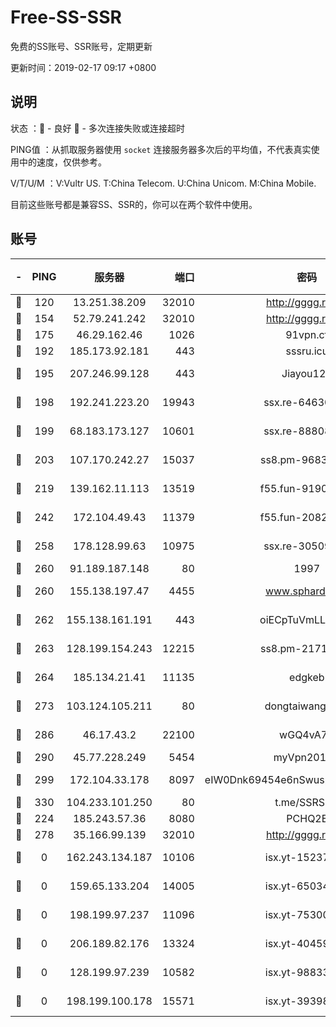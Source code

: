 # Free-SS-SSR

免费的SS账号、SSR账号，定期更新

更新时间：2019-02-17 09:17 +0800

## 说明

状态     ：🙂 - 良好 🙁 - 多次连接失败或连接超时

PING值   ：从抓取服务器使用 `socket` 连接服务器多次后的平均值，不代表真实使用中的速度，仅供参考。

V/T/U/M  ：V:Vultr US. T:China Telecom. U:China Unicom. M:China Mobile.

目前这些账号都是兼容SS、SSR的，你可以在两个软件中使用。

## 账号

|-|PING|服务器|端口|密码|加密方式|区域|V/T/U/M|
|:----:|:----:|:-----:|-----:|:----:|:----:|:----:|:----:|
|🙂|120|13.251.38.209|32010|http://gggg.rocks|chacha20|SG|9↑/8↑/9↑/10↑|
|🙂|154|52.79.241.242|32010|http://gggg.rocks|chacha20|KR|10↑/10↑/10↑/10↑|
|🙂|175|46.29.162.46|1026|91vpn.cf|rc4-md5|RU|10↑/10↑/10↑/10↑|
|🙂|192|185.173.92.181|443|sssru.icu|rc4-md5|RU|10↑/10↑/10↑/10↑|
|🙂|195|207.246.99.128|443|Jiayou123|aes-256-cfb|US|9↓/10↑/10↑/10↑|
|🙂|198|192.241.223.20|19943|ssx.re-64630523|aes-256-cfb|US|10↑/10↑/10↑/10↑|
|🙂|199|68.183.173.127|10601|ssx.re-88808743|aes-256-cfb|US|10↑/10↑/10↑/10↑|
|🙂|203|107.170.242.27|15037|ss8.pm-96835028|aes-256-cfb|US|10↑/10↑/10↑/10↑|
|🙂|219|139.162.11.113|13519|f55.fun-91905600|aes-256-cfb|SG|10↑/10↑/10↑/10↑|
|🙂|242|172.104.49.43|11379|f55.fun-20821500|aes-256-cfb|SG|10↑/10↑/10↑/10↑|
|🙂|258|178.128.99.63|10975|ssx.re-30509784|aes-256-cfb|SG|10↑/10↑/10↑/10↑|
|🙂|260|91.189.187.148|80|1997|chacha20|US|10↑/10↑/10↑/10↑|
|🙂|260|155.138.197.47|4455|www.sphard.com|aes-256-cfb|US|10↑/10↑/10↑/10↑|
|🙂|262|155.138.161.191|443|oiECpTuVmLLxk4Ts|aes-256-cfb|US|10↑/10↑/10↑/10↑|
|🙂|263|128.199.154.243|12215|ss8.pm-21717215|aes-256-cfb|SG|10↑/10↑/10↑/10↑|
|🙂|264|185.134.21.41|11135|edgkeb|aes-256-cfb|GB|10↑/10↑/10↑/10↑|
|🙂|273|103.124.105.211|80|dongtaiwang.com|aes-256-cfb|US|10↑/10↑/10↑/10↑|
|🙂|286|46.17.43.2|22100|wGQ4vA7D|aes-256-gcm|RU|8↑/10↑/10↑/10↑|
|🙂|290|45.77.228.249|5454|myVpn2019[]|rc4-md5|GB|10↑/10↑/10↑/10↑|
|🙂|299|172.104.33.178|8097|eIW0Dnk69454e6nSwuspv9DmS201tQ0D|aes-256-cfb|SG|10↑/10↑/10↑/10↑|
|🙂|330|104.233.101.250|80|t.me/SSRSUB|rc4-md5|CA|10↑/10↑/10↑/10↑|
|🙂|224|185.243.57.36|8080|PCHQ2E|rc4-md5|US|9↑/10↑/9↑/10↑|
|🙁|278|35.166.99.139|32010|http://gggg.rocks|chacha20|US|10↑/10↑/10↑/10↑|
|🙁|0|162.243.134.187|10106|isx.yt-15237932|aes-256-cfb|US|10↑/10↑/10↑/10↑|
|🙁|0|159.65.133.204|14005|isx.yt-65034190|aes-256-cfb|SG|10↑/10↑/10↑/10↑|
|🙁|0|198.199.97.237|11096|isx.yt-75300648|aes-256-cfb|US|10↑/10↑/10↑/10↑|
|🙁|0|206.189.82.176|13324|isx.yt-40459259|aes-256-cfb|SG|10↑/10↑/10↑/10↑|
|🙁|0|128.199.97.239|10582|isx.yt-98833353|aes-256-cfb|SG|10↑/10↑/10↑/10↑|
|🙁|0|198.199.100.178|15571|isx.yt-39398519|aes-256-cfb|US|10↑/10↑/10↑/10↑|
